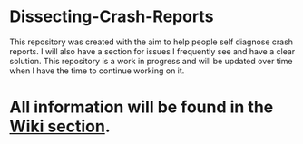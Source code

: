 # Dissecting-Crash-Reports

This repository was created with the aim to help people self diagnose crash reports. I will also have a section for issues I frequently see and have a clear solution. This repository is a work in progress and will be updated over time when I have the time to continue working on it.

# All information will be found in the [Wiki section](https://github.com/04Slash/Dissecting-Crash-Reports/wiki).
